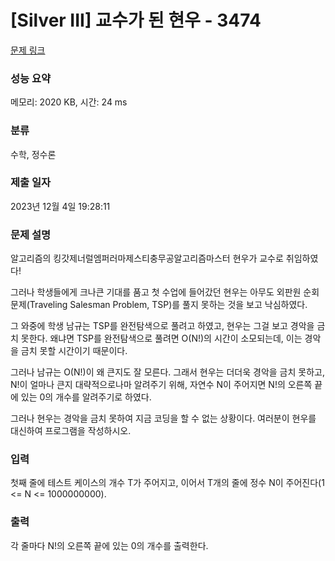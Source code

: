 # [Silver III] 교수가 된 현우 - 3474 

[문제 링크](https://www.acmicpc.net/problem/3474) 

### 성능 요약

메모리: 2020 KB, 시간: 24 ms

### 분류

수학, 정수론

### 제출 일자

2023년 12월 4일 19:28:11

### 문제 설명

<p>알고리즘의 킹갓제너럴엠퍼러마제스티충무공알고리즘마스터 현우가 교수로 취임하였다!</p>

<p>그러나 학생들에게 크나큰 기대를 품고 첫 수업에 들어갔던 현우는 아무도 외판원 순회 문제(Traveling Salesman Problem, TSP)를 풀지 못하는 것을 보고 낙심하였다.</p>

<p>그 와중에 학생 남규는 TSP를 완전탐색으로 풀려고 하였고, 현우는 그걸 보고 경악을 금치 못한다. 왜냐면 TSP를 완전탐색으로 풀려면 O(N!)의 시간이 소모되는데, 이는 경악을 금치 못할 시간이기 때문이다.</p>

<p>그러나 남규는 O(N!)이 왜 큰지도 잘 모른다. 그래서 현우는 더더욱 경악을 금치 못하고, N!이 얼마나 큰지 대략적으로나마 알려주기 위해, 자연수 N이 주어지면 N!의 오른쪽 끝에 있는 0의 개수를 알려주기로 하였다.</p>

<p>그러나 현우는 경악을 금치 못하여 지금 코딩을 할 수 없는 상황이다. 여러분이 현우를 대신하여 프로그램을 작성하시오.</p>

### 입력 

 <p>첫째 줄에 테스트 케이스의 개수 T가 주어지고, 이어서 T개의 줄에 정수 N이 주어진다(1 <= N <= 1000000000).</p>

### 출력 

 <p>각 줄마다 N!의 오른쪽 끝에 있는 0의 개수를 출력한다.</p>

